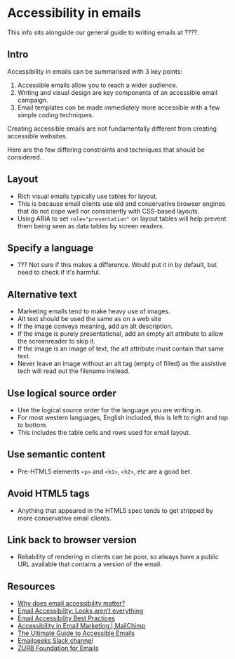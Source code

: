 # Accessibility in emails

This info sits alongside our general guide to writing emails at ????.

## Intro

Accessibility in emails can be summarised with 3 key points:

1. Accessible emails allow you to reach a wider audience.
1. Writing and visual design are key components of an accessible email campaign.
1. Email templates can be made immediately more accessible with a few simple coding techniques.

Creating accessible emails are not fundamentally different from creating accessible websites.

Here are the few differing constraints and techniques that should be considered.

## Layout

- Rich visual emails typically use tables for layout.
- This is because email clients use old and conservative browser engines that do not cope well nor consistently with CSS-based layouts.
- Using ARIA to set `role="presentation"` on layout tables will help prevent them being seen as data tables by screen readers.

## Specify a language

- ??? Not sure if this makes a difference. Would put it in by default, but need to check if it's harmful.

## Alternative text

- Marketing emails tend to make heavy use of images.
- Alt text should be used the same as on a web site
- If the image conveys meaning, add an alt description.
- If the image is purely presentational, add an empty alt attribute to allow the screenreader to skip it.
- If the image is an image of text, the alt attribute must contain that same text.
- Never leave an image without an alt tag (empty of filled) as the assistive tech will read out the filename instead.

## Use logical source order

- Use the logical source order for the language you are writing in.
- For most western languages, English included, this is left to right and top to bottom.
- This includes the table cells and rows used for email layout.

## Use semantic content

- Pre-HTML5 elements `<p>` and `<h1>`, `<h2>`, etc are a good bet.

## Avoid HTML5 tags

- Anything that appeared in the HTML5 spec tends to get stripped by more conservative email clients.

## Link back to browser version

- Reliability of rendering in clients can be poor, so always have a public URL available that contains a version of the email.

## Resources

- [Why does email accessibility matter?](https://content.myemma.com/blog/why-does-email-accessibility-matter)
- [Email Accessibility: Looks aren’t everything](https://explore.reallygoodemails.com/email-accessibility-looks-arent-everything-ad0b1f6af0a4)
- [Email Accessibility Best Practices](https://www.emailonacid.com/blog/article/email-development/email-accessibilty-in-2017/)
- [Accessibility in Email Marketing | MailChimp](https://mailchimp.com/resources/accessibility-in-email-marketing/)
- [The Ultimate Guide to Accessible Emails](https://litmus.com/blog/ultimate-guide-accessible-emails)
- [Emailgeeks Slack channel](https://email.geeks.chat)
- [ZURB Foundation for Emails](https://foundation.zurb.com/emails/email-templates.html)
